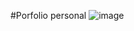 #Porfolio personal
![image](https://github.com/pardo-salas/portfolio-dev/assets/102334406/8ec9c709-79c5-47c5-bb33-a51ec62c0439)
